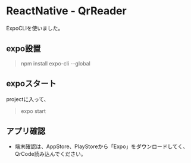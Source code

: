 # ReactNative - QrReader
ExpoCLIを使いました。


## expo設置
> npm install expo-cli --global


## expoスタート
projectに入って、
> expo start


## アプリ確認

 - 端末確認は、AppStore、PlayStoreから「Expo」をダウンロードしてく、QrCode読み込んでください。
